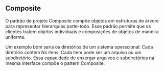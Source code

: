 ## Composite

O padrão de projeto Composite compõe objetos em estruturas de árvore para representar hierarquias parte-todo. Esse padrão permite que os clientes tratem objetos individuais e composições de objetos de maneira uniforme.

Um exemplo bom seria os diretórios de um sistema operacional: Cada diretório contém Ns itens. Cada item pode ser um arquivo ou um subdiretório. 
Essa capacidade de enxergar arquivos e subdiretórios na mesma interface compõe o pattern Composite.